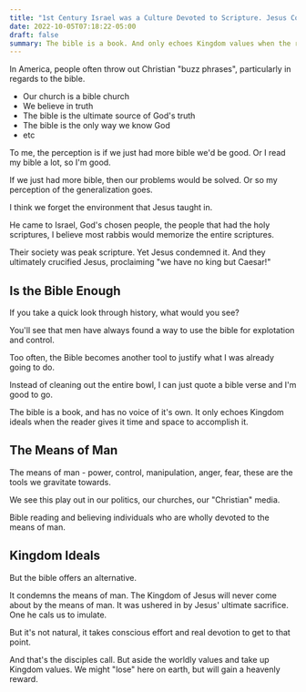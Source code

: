```yaml
---
title: "1st Century Israel was a Culture Devoted to Scripture. Jesus Condemned it Anyway."
date: 2022-10-05T07:18:22-05:00
draft: false
summary: The bible is a book. And only echoes Kingdom values when the reader gives it time and space to do so."
---
```


In America, people often throw out Christian "buzz phrases", particularly in regards to the bible.

* Our church is a bible church
* We believe in truth
* The bible is the ultimate source of God's truth
* The bible is the only way we know God
* etc

To me, the perception is if we just had more bible we'd be good. Or I read my bible a lot, so I'm good.

If we just had more bible, then our problems would be solved. Or so my perception of the generalization goes.

I think we forget the environment that Jesus taught in.

He came to Israel, God's chosen people, the people that had the holy scriptures, I believe most rabbis would memorize the entire scriptures.

Their society was peak scripture. Yet Jesus condemned it. And they ultimately crucified Jesus, proclaiming "we have no king but Caesar!"

## Is the Bible Enough

If you take a quick look through history, what would you see?

You'll see that men have always found a way to use the bible for explotation and control.

Too often, the Bible becomes another tool to justify what I was already going to do.

Instead of cleaning out the entire bowl, I can just quote a bible verse and I'm good to go.

The bible is a book, and has no voice of it's own. It only echoes Kingdom ideals when the reader gives it time and space to accomplish it.

## The Means of Man

The means of man - power, control, manipulation, anger, fear, these are the tools we gravitate towards.

We see this play out in our politics, our churches, our "Christian" media.

Bible reading and believing individuals who are wholly devoted to the means of man.

## Kingdom Ideals

But the bible offers an alternative.

It condemns the means of man. The Kingdom of Jesus will never come about by the means of man. It was ushered in by Jesus' ultimate sacrifice. One he cals us to imulate.

But it's not natural, it takes conscious effort and real devotion to get to that point.

And that's the disciples call. But aside the worldly values and take up Kingdom values. We might "lose" here on earth, but will gain a heavenly reward.
